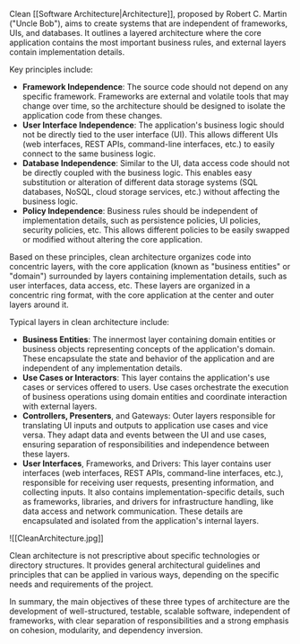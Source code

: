 Clean [[Software Architecture|Architecture]], proposed by Robert C. Martin ("Uncle Bob"), aims to create systems that are independent of frameworks, UIs, and databases. It outlines a layered architecture where the core application contains the most important business rules, and external layers contain implementation details.

Key principles include:

- **Framework Independence**: The source code should not depend on any specific framework. Frameworks are external and volatile tools that may change over time, so the architecture should be designed to isolate the application code from these changes.
- **User Interface Independence**: The application's business logic should not be directly tied to the user interface (UI). This allows different UIs (web interfaces, REST APIs, command-line interfaces, etc.) to easily connect to the same business logic.
- **Database Independence**: Similar to the UI, data access code should not be directly coupled with the business logic. This enables easy substitution or alteration of different data storage systems (SQL databases, NoSQL, cloud storage services, etc.) without affecting the business logic.
- **Policy Independence**: Business rules should be independent of implementation details, such as persistence policies, UI policies, security policies, etc. This allows different policies to be easily swapped or modified without altering the core application.

Based on these principles, clean architecture organizes code into concentric layers, with the core application (known as "business entities" or "domain") surrounded by layers containing implementation details, such as user interfaces, data access, etc. These layers are organized in a concentric ring format, with the core application at the center and outer layers around it.

Typical layers in clean architecture include:

- **Business Entities**: The innermost layer containing domain entities or business objects representing concepts of the application's domain. These encapsulate the state and behavior of the application and are independent of any implementation details.
- **Use Cases or Interactors**: This layer contains the application's use cases or services offered to users. Use cases orchestrate the execution of business operations using domain entities and coordinate interaction with external layers.
- **Controllers, Presenters**, and Gateways: Outer layers responsible for translating UI inputs and outputs to application use cases and vice versa. They adapt data and events between the UI and use cases, ensuring separation of responsibilities and independence between these layers.
- **User Interfaces**, Frameworks, and Drivers: This layer contains user interfaces (web interfaces, REST APIs, command-line interfaces, etc.), responsible for receiving user requests, presenting information, and collecting inputs. It also contains implementation-specific details, such as frameworks, libraries, and drivers for infrastructure handling, like data access and network communication. These details are encapsulated and isolated from the application's internal layers.

![[CleanArchitecture.jpg]]

Clean architecture is not prescriptive about specific technologies or directory structures. It provides general architectural guidelines and principles that can be applied in various ways, depending on the specific needs and requirements of the project.

In summary, the main objectives of these three types of architecture are the development of well-structured, testable, scalable software, independent of frameworks, with clear separation of responsibilities and a strong emphasis on cohesion, modularity, and dependency inversion.